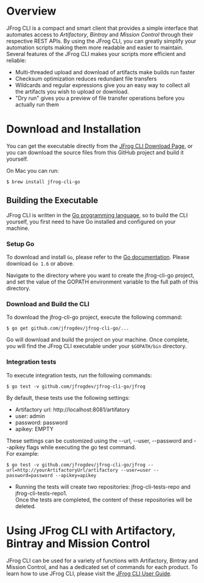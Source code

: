 # Overview
JFrog CLI is a compact and smart client that provides a simple interface that automates access to *Artifactory*, *Bintray* and *Mission Control* through their respective REST APIs.
By using the JFrog CLI, you can greatly simplify your automation scripts making them more readable and easier to maintain.
Several features of the JFrog CLI makes your scripts more efficient and reliable:

- Multi-threaded upload and download of artifacts make builds run faster
- Checksum optimization reduces redundant file transfers
- Wildcards and regular expressions give you an easy way to collect all the artifacts you wish to upload or download.
- "Dry run" gives you a preview of file transfer operations before you actually run them

# Download and Installation

You can get the executable directly from the [JFrog CLI Download Page](https://www.jfrog.com/getcli/), or you can download the source files from this GitHub project and build it yourself.

On Mac you can run:
````
$ brew install jfrog-cli-go
````

## Building the Executable

JFrog CLI is written in the [Go programming language](https://golang.org/), so to build the CLI yourself, you first need to have Go installed and configured on your machine.

### Setup Go

To download and install `Go`, please refer to the [Go documentation](https://golang.org/doc/install).
Please download `Go 1.6` or above.

Navigate to the directory where you want to create the jfrog-cli-go project, and set the value of the GOPATH environment variable to the full path of this directory.

### Download and Build the CLI

To download the jfrog-cli-go project, execute the following command:
````
$ go get github.com/jfrogdev/jfrog-cli-go/...
````
Go will download and build the project on your machine. Once complete, you will find the JFrog CLI executable under your `$GOPATH/bin` directory.

### Integration tests
To execute integration tests, run the following commands:
````
$ go test -v github.com/jfrogdev/jfrog-cli-go/jfrog
````

By default, these tests use the following settings:

* Artifactory url: http://localhost:8081/artifatory
* user: admin
* password: password
* apikey: EMPTY

These settings can be customized using the --url, --user, --password and --apikey flags while executing the go test command.<br/>
For example:
````
$ go test -v github.com/jfrogdev/jfrog-cli-go/jfrog --url=http://yourArtifactoryUrl/artifactory --user=user --password=password --apikey=apikey
````
* Running the tests will create two repositories: jfrog-cli-tests-repo and jfrog-cli-tests-repo1.<br/>
  Once the tests are completed, the content of these repositories will be deleted.

# Using JFrog CLI with Artifactory, Bintray and Mission Control
JFrog CLI can be used for a variety of functions with Artifactory, Bintray and Mission Control, and has a dedicated set of commands for each product. To learn how to use JFrog CLI, please visit the [JFrog CLI User Guide](https://www.jfrog.com/confluence/display/CLI/Welcome+to+JFrog+CLI).

